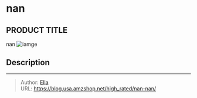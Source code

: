 # nan


## PRODUCT TITLE 

nan
![iamge](nan)

## Description














---

> Author: [Ella](https://blog.usa.amzshop.net/)  
> URL: https://blog.usa.amzshop.net/high_rated/nan-nan/  

